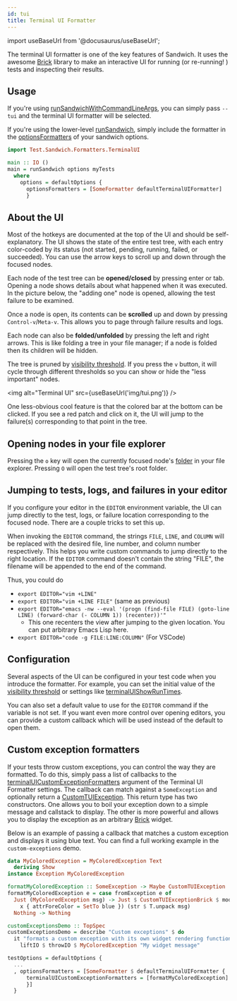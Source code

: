 ```yaml
---
id: tui
title: Terminal UI Formatter
---
```


import useBaseUrl from '@docusaurus/useBaseUrl';

The terminal UI formatter is one of the key features of Sandwich. It uses the awesome [Brick](https://hackage.haskell.org/package/brick) library to make an interactive UI for running (or re-running! ) tests and inspecting their results.

## Usage

If you're using [runSandwichWithCommandLineArgs](http://hackage.haskell.org/package/sandwich/docs/Test-Sandwich.html#v:runSandwichWithCommandLineArgs), you can simply pass `--tui` and the terminal UI formatter will be selected.

If you're using the lower-level [runSandwich](http://hackage.haskell.org/package/sandwich0.1.0.3/docs/Test-Sandwich.html#v:runSandwich), simply include the formatter in the [optionsFormatters](http://hackage.haskell.org/package/sandwich/docs/Test-Sandwich-Options.html#v:optionsFormatters) of your sandwich options.

```haskell
import Test.Sandwich.Formatters.TerminalUI

main :: IO ()
main = runSandwich options myTests
  where
    options = defaultOptions {
      optionsFormatters = [SomeFormatter defaultTerminalUIFormatter]
      }
```

## About the UI

Most of the hotkeys are documented at the top of the UI and should be self-explanatory. The UI shows the state of the entire test tree, with each entry color-coded by its status (not started, pending, running, failed, or succeeded). You can use the arrow keys to scroll up and down through the focused nodes.

Each node of the test tree can be **opened/closed** by pressing enter or tab. Opening a node shows details about what happened when it was executed. In the picture below, the "adding one" node is opened, allowing the test failure to be examined.

Once a node is open, its contents can be **scrolled** up and down by pressing `Control-v`/`Meta-v`. This allows you to page through failure results and logs.

Each node can also be **folded/unfolded** by pressing the left and right arrows. This is like folding a tree in your file manager; if a node is folded then its children will be hidden.

The tree is pruned by [visibility threshold](../node_options#visibility-thresholds). If you press the `v` button, it will cycle through different thresholds so you can show or hide the "less important" nodes.

<img alt="Terminal UI" src={useBaseUrl('img/tui.png')} />

One less-obvious cool feature is that the colored bar at the bottom can be clicked. If you see a red patch and click on it, the UI will jump to the failure(s) corresponding to that point in the tree.

## Opening nodes in your file explorer

Pressing the `o` key will open the currently focused node's [folder](../node_options#folders) in your file explorer. Pressing `O` will open the test tree's root folder.

## Jumping to tests, logs, and failures in your editor

If you configure your editor in the `EDITOR` environment variable, the UI can jump directly to the test, logs, or failure location corresponding to the focused node. There are a couple tricks to set this up.

When invoking the `EDITOR` command, the strings `FILE`, `LINE`, and `COLUMN` will be replaced with the desired file, line number, and column number respectively. This helps you write custom commands to jump directly to the right location. If the `EDITOR` command doesn't contain the string "FILE", the filename will be appended to the end of the command.

Thus, you could do

* `export EDITOR="vim +LINE"`
* `export EDITOR="vim +LINE FILE"` (same as previous)
* `export EDITOR="emacs -nw --eval '(progn (find-file FILE) (goto-line LINE) (forward-char (- COLUMN 1)) (recenter))'"`
  * This one recenters the view after jumping to the given location. You can put arbitrary Emacs Lisp here.
* `export EDITOR="code -g FILE:LINE:COLUMN"` (For VSCode)

## Configuration

Several aspects of the UI can be configured in your test code when you introduce the formatter. For example, you can set the initial value of the [visibility threshold](http://hackage.haskell.org/package/sandwich/docs/Test-Sandwich-Formatters-TerminalUI.html#v:terminalUIVisibilityThreshold) or settings like [terminalUIShowRunTimes](http://hackage.haskell.org/package/sandwich-0.1.0.3/docs/Test-Sandwich-Formatters-TerminalUI.html#v:terminalUIShowRunTimes).

You can also set a default value to use for the `EDITOR` command if the variable is not set. If you want even more control over opening editors, you can provide a custom callback which will be used instead of the default to open them.

## Custom exception formatters

If your tests throw custom exceptions, you can control the way they are formatted. To do this, simply pass a list of callbacks to the [terminalUICustomExceptionFormatters](http://hackage.haskell.org/package/sandwich/docs/Test-Sandwich-Formatters-TerminalUI.html#v:terminalUICustomExceptionFormatters) argument of the Terminal UI Formatter settings. The callback can match against a `SomeException` and optionally return a [CustomTUIException](http://hackage.haskell.org/package/sandwich/docs/Test-Sandwich-Formatters-TerminalUI.html#t:CustomTUIException). This return type has two constructors. One allows you to boil your exception down to a simple message and callstack to display. The other is more powerful and allows you to display the exception as an arbitrary [Brick](https://hackage.haskell.org/package/brick) widget.

Below is an example of passing a callback that matches a custom exception and displays it using blue text. You can find a full working example in the `custom-exceptions` demo.

```haskell title="https://github.com/codedownio/sandwich/blob/master/demo-custom-exceptions/app/Main.hs"
data MyColoredException = MyColoredException Text
  deriving Show
instance Exception MyColoredException

formatMyColoredException :: SomeException -> Maybe CustomTUIException
formatMyColoredException e = case fromException e of
  Just (MyColoredException msg) -> Just $ CustomTUIExceptionBrick $ modifyDefAttr (\x ->
    x { attrForeColor = SetTo blue }) (str $ T.unpack msg)
  Nothing -> Nothing

customExceptionsDemo :: TopSpec
customExceptionsDemo = describe "Custom exceptions" $ do
  it "formats a custom exception with its own widget rendering function" $ do
    liftIO $ throwIO $ MyColoredException "My widget message"

testOptions = defaultOptions {
  ...
  , optionsFormatters = [SomeFormatter $ defaultTerminalUIFormatter {
      terminalUICustomExceptionFormatters = [formatMyColoredException]
      }]
  }
```
